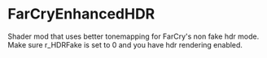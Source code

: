 # FarCryEnhancedHDR
Shader mod that uses better tonemapping for FarCry's non fake hdr mode.
Make sure r_HDRFake is set to 0 and you have hdr rendering enabled.

